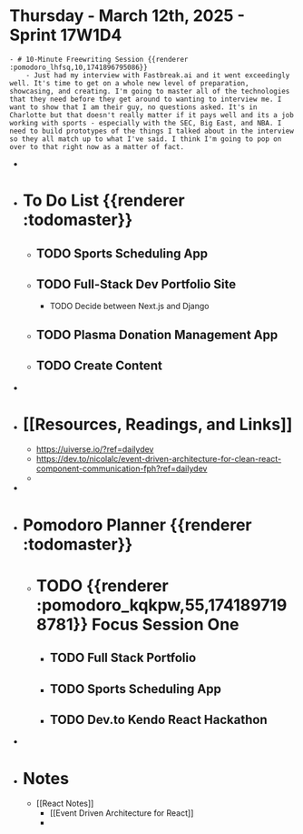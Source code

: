 # Thursday - March 12th, 2025 - Sprint 17W1D4
	- # 10-Minute Freewriting Session {{renderer :pomodoro_lhfsq,10,1741896795086}}
		- Just had my interview with Fastbreak.ai and it went exceedingly well. It's time to get on a whole new level of preparation, showcasing, and creating. I'm going to master all of the technologies that they need before they get around to wanting to interview me. I want to show that I am their guy, no questions asked. It's in Charlotte but that doesn't really matter if it pays well and its a job working with sports - especially with the SEC, Big East, and NBA. I need to build prototypes of the things I talked about in the interview so they all match up to what I've said. I think I'm going to pop on over to that right now as a matter of fact.
-
- # To Do List {{renderer :todomaster}}
	- ## TODO Sports Scheduling App
	- ## TODO Full-Stack Dev Portfolio Site
		- TODO Decide between Next.js and Django
	- ## TODO Plasma Donation Management App
	- ## TODO Create Content
-
- # [[Resources, Readings, and Links]]
	- https://uiverse.io/?ref=dailydev
	- https://dev.to/nicolalc/event-driven-architecture-for-clean-react-component-communication-fph?ref=dailydev
	-
-
- # Pomodoro Planner {{renderer :todomaster}}
	- # TODO {{renderer :pomodoro_kqkpw,55,1741897198781}} Focus Session One
		- ## TODO Full Stack Portfolio
		- ## TODO Sports Scheduling App
		- ## TODO Dev.to Kendo React Hackathon
-
- # Notes
	- [[React Notes]]
		- [[Event Driven Architecture for React]]
		-